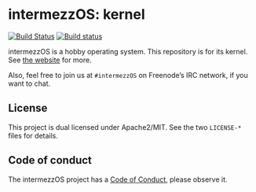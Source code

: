 # intermezzOS: kernel

[![Build Status](https://travis-ci.org/intermezzOS/kernel.svg?branch=master)](https://travis-ci.org/intermezzOS/kernel) [![Build status](https://ci.appveyor.com/api/projects/status/uoy6584lg6b9wog6?svg=true)](https://ci.appveyor.com/project/steveklabnik/kernel)

intermezzOS is a hobby operating system. This repository is for its kernel.
See [the website](http://intermezzos.github.io/) for more.

Also, feel free to join us at `#intermezzOS` on Freenode’s IRC network, if you
want to chat.

## License

This project is dual licensed under Apache2/MIT. See the two `LICENSE-*` files
for details.

## Code of conduct

The intermezzOS project has a [Code of
Conduct](http://intermezzos.github.io/code-of-conduct.html), please observe it.
